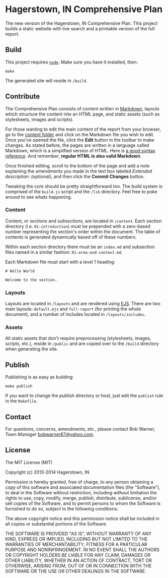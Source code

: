 # Hagerstown, IN Comprehensive Plan

The new version of the Hagerstown, IN Comprehensive Plan. This project builds
a static website with live search and a printable version of the full report.

## Build

This project requires [`node`](http://nodejs.org/). Make sure you have it
installed, then:

    make

The generated site will reside in `/build`.

## Contribute

The Comprehensive Plan consists of content written in
[Markdown](http://daringfireball.net/projects/markdown/), layouts which
structure the content into an HTML page, and static assets (such as stylesheets,
images and scripts).

For those wanting to edit the main content of the report from your browser, go
to the [content folder][content] and click on the Markdown file you wish to
edit. Once you've opened the file, click the **Edit** button in the toolbar to
make changes. As stated before, the pages are written in a language called
Markdown, which is a simplified version of HTML. Here is [a good syntax
reference](http://five.squarespace.com/display/ShowHelp?section=Markdown).
And remember, **regular HTML is also valid Markdown**.

Once finished editing, scroll to the bottom of the page and add a note
explaining the amendments you made in the text box labeled *Extended
description: (optional)*, and then click the **Commit Changes** button.

Tweaking the core should be pretty straightforward too. The build system is
comprised of the `build.js` script and the `/lib` directory. Feel free to poke
around to see whats happening.

[content]: https://github.com/hagerstown/comprehensive-plan/tree/master/content

### Content

Content, or *sections* and *subsections*, are located in `/content`. Each
section directory (i.e. `01-introduction`) must be prepended with a zero-based
number representing the section's order within the document. The table of
contents is generated dynamically based off of these numbers.

Within each section directory there must be an `index.md` and subsection files
named in a similar fashion: `01-area-and-context.md`.

Each Markdown file must start with a level 1 heading:

    # Hello World

    Welcome to the section.

### Layouts

Layouts are located in `/layouts` and are rendered using
[EJS](https://github.com/visionmedia/ejs). There are two main layouts:
`default.ejs` and `full-report` (for printing the whole document), and a number
of includes located in `/layouts/includes`.

### Assets

All static assets that don't require preprocessing (stylesheets, images,
scripts, etc.), reside in `/public` and are copied over to the `/build`
directory when generating the site.

## Publish

Publishing is as easy as building:

    make publish

If you want to change the publish directory or host, just edit the `publish`
rule in the `Makefile`.

## Contact

For questions, concerns, amendments, etc., please contact Bob Warner,
*Town Manager* <bobwarner87@yahoo.com>.

## License

The MIT License (MIT)

Copyright (c) 2013-2014 Hagerstown, IN

Permission is hereby granted, free of charge, to any person obtaining a copy of
this software and associated documentation files (the "Software"), to deal in
the Software without restriction, including without limitation the rights to
use, copy, modify, merge, publish, distribute, sublicense, and/or sell copies of
the Software, and to permit persons to whom the Software is furnished to do so,
subject to the following conditions:

The above copyright notice and this permission notice shall be included in all
copies or substantial portions of the Software.

THE SOFTWARE IS PROVIDED "AS IS", WITHOUT WARRANTY OF ANY KIND, EXPRESS OR
IMPLIED, INCLUDING BUT NOT LIMITED TO THE WARRANTIES OF MERCHANTABILITY, FITNESS
FOR A PARTICULAR PURPOSE AND NONINFRINGEMENT. IN NO EVENT SHALL THE AUTHORS OR
COPYRIGHT HOLDERS BE LIABLE FOR ANY CLAIM, DAMAGES OR OTHER LIABILITY, WHETHER
IN AN ACTION OF CONTRACT, TORT OR OTHERWISE, ARISING FROM, OUT OF OR IN
CONNECTION WITH THE SOFTWARE OR THE USE OR OTHER DEALINGS IN THE SOFTWARE.


